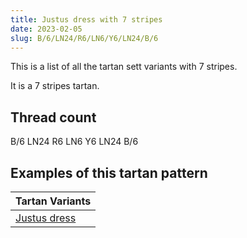 ```yaml
---
title: Justus dress with 7 stripes
date: 2023-02-05
slug: B/6/LN24/R6/LN6/Y6/LN24/B/6
---
```

This is a list of all the tartan sett variants with 7 stripes.

It is a 7 stripes tartan.


## Thread count
B/6 LN24 R6 LN6 Y6 LN24 B/6

## Examples of this tartan pattern

| Tartan Variants |
|---------------|
| [Justus dress](/variants/b/6/ln24/r6/ln6/y6/ln24/b/6-b304080-lne0e0e0-rc00000-yf0c000)||
